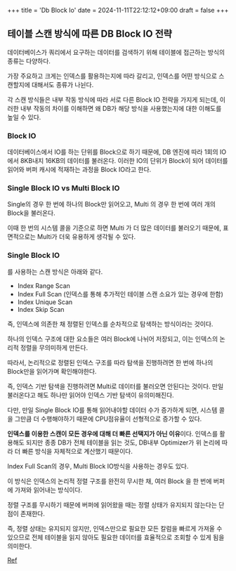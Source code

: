 +++
title = 'Db Block Io'
date = 2024-11-11T22:12:12+09:00
draft = false
+++

## 테이블 스캔 방식에 따른 DB Block IO 전략

데이터베이스가 쿼리에서 요구하는 데이터를 검색하기 위해 테이블에 접근하는 방식의 종류는 다양하다.

가장 주요하고 크게는 인덱스를 활용하는지에 따라 갈리고, 인덱스를 어떤 방식으로 스캔할지에 대해서도 종류가 나뉜다.

각 스캔 방식들은 내부 작동 방식에 따라 서로 다른 Block IO 전략을 가지게 되는데, 이러한 내부 작동의 차이를 이해하면 왜 DB가 해당 방식을 사용했는지에 대한 이해도를 높일 수 있다.

### Block IO

데이터베이스에서 IO를 하는 단위를 Block으로 하기 때문에, DB 엔진에 따라 1회의 IO에서 8KB내지 16KB의 데이터를 불러온다. 이러한 IO의 단위가 Block이 되어 데이터를 읽어와 버퍼 캐시에 적재하는 과정을 Block IO라고 한다.

### Single Block IO vs Multi Block IO

Single의 경우 한 번에 하나의 Block만 읽어오고, Multi 의 경우 한 번에 여러 개의 Block을 불러온다.

이때 한 번의 시스템 콜을 기준으로 하면 Multi 가 더 많은 데이터를 불러오기 때문에, 표면적으로는 Multi가 더욱 유용하게 생각될 수 있다.

### Single Block IO

를 사용하는 스캔 방식은 아래와 같다.

- Index Range Scan
- Index Full Scan (인덱스를 통해 추가적인 테이블 스캔 소요가 있는 경우에 한함)
- Index Unique Scan
- Index Skip Scan

즉, 인덱스에 의존한 채 정렬된 인덱스를 순차적으로 탐색하는 방식이라는 것이다.

하나의 인덱스 구조에 대한 요소들은 여러 Block에 나뉘어 저장되고, 이는 인덱스의 논리적 정렬을 무의미하게 만든다.

따라서, 논리적으로 정렬된 인덱스 구조를 따라 탐색을 진행하려면 한 번에 하나의 Block만을 읽어가며 확인해야한다.

즉, 인덱스 기반 탐색을 진행하려면 Multi로 데이터를 불러오면 안된다는 것이다. 만일 불러온다고 해도 하나만 읽어야 인덱스 기반 탐색이 유의미해진다.

다만, 만일 Single Block IO를 통해 읽어내야할 데이터 수가 증가하게 되면, 시스템 콜을 그만큼 더 수행해야하기 때문에 CPU점유율이 선형적으로 증가할 수 있다.

**인덱스를 이용한 스캔이 모든 경우에 대해 더 빠른 선택지가 아닌 이유**이다.
인덱스를 활용해도 되지만 종종 DB가 전체 테이블을 읽는 것도, DB내부 Optimizer가 위 논리에 따라 더 빠른 방식을 자체적으로 계산했기 때문이다.

Index Full Scan의 경우, Multi Block IO방식을 사용하는 경우도 있다.

이 방식은 인덱스의 논리적 정렬 구조를 완전히 무시한 채, 여러 Block 을 한 번에 버퍼에 가져와 읽어내는 방식이다.

정렬 구조를 무시하기 때문에 버퍼에 읽어왔을 때는 정렬 상태가 유지되지 않는다는 단점이 존재한다.

즉, 정렬 상태는 유지되지 않지만, 인덱스만으로 필요한 모든 칼럼을 빠르게 가져올 수 있으므로 전체 테이블을 읽지 않아도 필요한 데이터를 효율적으로 조회할 수 있게 됨을 의미한다.

[Ref](https://one-armed-boy.tistory.com/entry/%ED%85%8C%EC%9D%B4%EB%B8%94-%EC%8A%A4%EC%BA%94-%EB%B0%A9%EC%8B%9D%EC%97%90-%EB%94%B0%EB%A5%B8-DB-Block-IO-%EC%A0%84%EB%9E%B5-Single-vs-Multi)